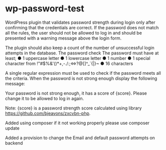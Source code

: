 # wp-password-test
WordPress plugin that validates password strength during login only after confirming that the credentials are correct. If the password does not match all the rules, the user should not be allowed to log in and should be presented with a warning message above the login form.

The plugin should also keep a count of the number of unsuccessful login attempts in the database.
The password check
The password must have at least;
●	1 uppercase letter
●	1 lowercase letter
●	1 number
●	1 special character from !"#$%&'()*+,-./:;<=>?@[\]^_`{|}~
●	16 characters

A single regular expression must be used to check if the password meets all the criteria. When the password is not strong enough display the following message:

Your password is not strong enough, it has a score of {score}. Please change it to be allowed to log in again.

Note: {score} is a password strength score calculated using library https://github.com/bjeavons/zxcvbn-php.

Added using composer if it not working properly please use composer update

Added a provision to change the Email and default password attempts on backend
